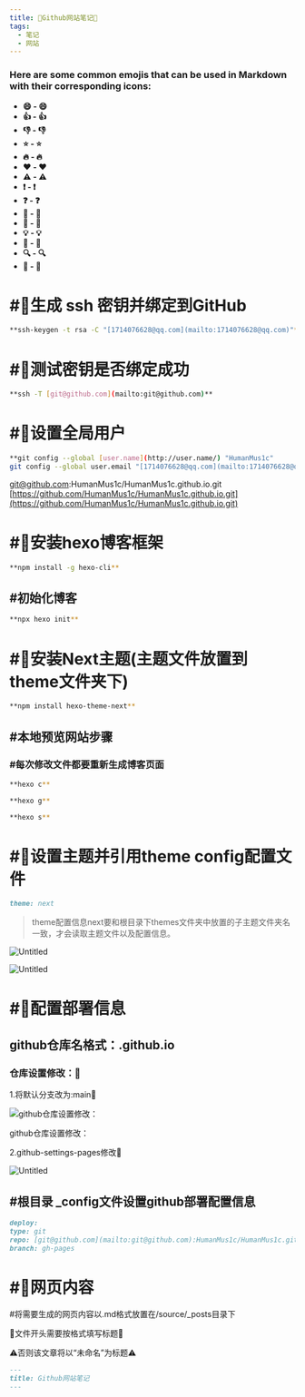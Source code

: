 ```yaml
---
title: 🎉Github网站笔记🎉
tags:
  - 笔记
  - 网站
---
```


### Here are some common emojis that can be used in Markdown with their corresponding icons:

- **:smile: - 😄**
- **:thumbsup: - 👍**
- **:thumbsdown: - 👎**
- **:star: - ⭐**
- **:fire: - 🔥**
- **:heart: - ❤️**
- **:warning: - ⚠️**
- **:exclamation: - ❗**
- **:question: - ❓**
- **:rocket: - 🚀**
- **:tada: - 🎉**
- **:bulb: - 💡**
- **:memo: - 📝**
- **:mag: - 🔍**
- **:eyes: - 👀**

# #🔑生成 ssh 密钥并绑定到GitHub

```bash
**ssh-keygen -t rsa -C "[1714076628@qq.com](mailto:1714076628@qq.com)"**
```

# #🔑测试密钥是否绑定成功

```bash
**ssh -T [git@github.com](mailto:git@github.com)**
```

# #👤设置全局用户

```bash
**git config --global [user.name](http://user.name/) "HumanMus1c"
git config --global user.email "[1714076628@qq.com](mailto:1714076628@qq.com)"**
```

[git@github.com](mailto:git@github.com):HumanMus1c/HumanMus1c.github.io.git
[https://github.com/HumanMus1c/HumanMus1c.github.io.git](https://github.com/HumanMus1c/HumanMus1c.github.io.git)

# #🔲安装hexo博客框架

```bash
**npm install -g hexo-cli**
```

## #初始化博客

```bash
**npx hexo init**
```

# #🔳安装Next主题(主题文件放置到theme文件夹下)

```bash
**npm install hexo-theme-next**
```

## #本地预览网站步骤

### #每次修改文件都要重新生成博客页面

```bash
**hexo c**
```

```bash
**hexo g**
```

```bash
**hexo s**
```

# #📝设置主题并引用theme config配置文件

```markdown
theme: next
```

> theme配置信息next要和根目录下themes文件夹中放置的子主题文件夹名一致，才会读取主题文件以及配置信息。
> 

![Untitled](%F0%9F%8E%89Github%E7%BD%91%E7%AB%99%E7%AC%94%E8%AE%B0%F0%9F%8E%89%209952ffba57d545088f7cdc3da240431a/Untitled.png)

![Untitled](%F0%9F%8E%89Github%E7%BD%91%E7%AB%99%E7%AC%94%E8%AE%B0%F0%9F%8E%89%209952ffba57d545088f7cdc3da240431a/Untitled%201.png)

# #🚀配置部署信息

## github仓库名格式：<github ID>.github.io

### 仓库设置修改：🔧

1.将默认分支改为:main🔧

![github仓库设置修改：](%F0%9F%8E%89Github%E7%BD%91%E7%AB%99%E7%AC%94%E8%AE%B0%F0%9F%8E%89%209952ffba57d545088f7cdc3da240431a/Untitled%202.png)

github仓库设置修改：

2.github-settings-pages修改🔧

![Untitled](%F0%9F%8E%89Github%E7%BD%91%E7%AB%99%E7%AC%94%E8%AE%B0%F0%9F%8E%89%209952ffba57d545088f7cdc3da240431a/Untitled%203.png)

## #根目录 _config文件设置github部署配置信息

```markdown
deploy:
type: git
repo: [git@github.com](mailto:git@github.com):HumanMus1c/HumanMus1c.github.io.git
branch: gh-pages
```

# #📄网页内容

#将需要生成的网页内容以.md格式放置在/source/_posts目录下

🔔文件开头需要按格式填写标题🔔

⚠️否则该文章将以“未命名”为标题⚠️

```markdown
---
title: Github网站笔记
---
```